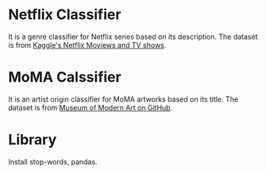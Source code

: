 # Netflix Classifier

It is a genre classifier for Netflix series based on its description. The dataset is from [Kaggle's Netflix Moviews and TV shows](https://www.kaggle.com/datasets/shivamb/netflix-shows).

# MoMA Calssifier

It is an artist origin classifier for MoMA artworks based on its title. The dataset is from [Museum of Modern Art on GitHub](https://github.com/MuseumofModernArt/collection/blob/master/Artworks.csv).

# Library
Install stop-words, pandas.
